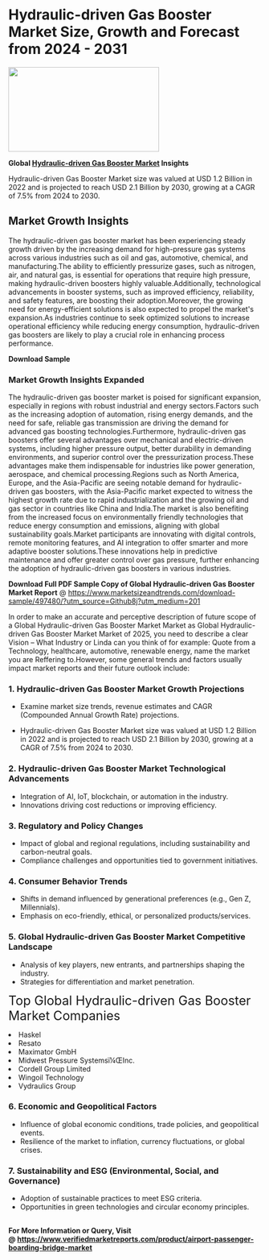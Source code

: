 <H1>Hydraulic-driven Gas Booster Market Size, Growth and Forecast from 2024 - 2031</H1><img class="aligncenter size-medium wp-image-584254" src="https://thirdeyenews.in/wp-content/uploads/2024/09/Global-Market-Research-300x168.jpeg" alt="" width="300" height="168" /><p><strong>Global&nbsp;<a href="https://www.marketsizeandtrends.com/download-sample/497480/?utm_source=Github8j?utm_medium=201">Hydraulic-driven Gas Booster Market</a> Insights</strong></p><p>Hydraulic-driven Gas Booster Market size was valued at USD 1.2 Billion in 2022 and is projected to reach USD 2.1 Billion by 2030, growing at a CAGR of 7.5% from 2024 to 2030.</p><p><h2>Market Growth Insights</h2> The hydraulic-driven gas booster market has been experiencing steady growth driven by the increasing demand for high-pressure gas systems across various industries such as oil and gas, automotive, chemical, and manufacturing.The ability to efficiently pressurize gases, such as nitrogen, air, and natural gas, is essential for operations that require high pressure, making hydraulic-driven boosters highly valuable.Additionally, technological advancements in booster systems, such as improved efficiency, reliability, and safety features, are boosting their adoption.Moreover, the growing need for energy-efficient solutions is also expected to propel the market's expansion.As industries continue to seek optimized solutions to increase operational efficiency while reducing energy consumption, hydraulic-driven gas boosters are likely to play a crucial role in enhancing process performance.<p><strong>Download Sample</strong></p> <h3>Market Growth Insights Expanded</h3> The hydraulic-driven gas booster market is poised for significant expansion, especially in regions with robust industrial and energy sectors.Factors such as the increasing adoption of automation, rising energy demands, and the need for safe, reliable gas transmission are driving the demand for advanced gas boosting technologies.Furthermore, hydraulic-driven gas boosters offer several advantages over mechanical and electric-driven systems, including higher pressure output, better durability in demanding environments, and superior control over the pressurization process.These advantages make them indispensable for industries like power generation, aerospace, and chemical processing.Regions such as North America, Europe, and the Asia-Pacific are seeing notable demand for hydraulic-driven gas boosters, with the Asia-Pacific market expected to witness the highest growth rate due to rapid industrialization and the growing oil and gas sector in countries like China and India.The market is also benefiting from the increased focus on environmentally friendly technologies that reduce energy consumption and emissions, aligning with global sustainability goals.Market participants are innovating with digital controls, remote monitoring features, and AI integration to offer smarter and more adaptive booster solutions.These innovations help in predictive maintenance and offer greater control over gas pressure, further enhancing the adoption of hydraulic-driven gas boosters in various industries.<p><span class=""><strong>Download Full PDF Sample Copy of Global Hydraulic-driven Gas Booster Market Report</strong> @ <a href="https://www.marketsizeandtrends.com/download-sample/497480/?utm_source=Github8j?utm_medium=201" target="_blank">https://www.marketsizeandtrends.com/download-sample/497480/?utm_source=Github8j?utm_medium=201</a></span></p><p>In order to make an accurate and perceptive description of future scope of a Global&nbsp;Hydraulic-driven Gas Booster Market Market as Global&nbsp;Hydraulic-driven Gas Booster Market Market of 2025, you need to describe a clear Vision &ndash; What Industry or Linda can you think of for example: Quote from a Technology, healthcare, automotive, renewable energy, name the market you are Reffering to.However, some general trends and factors usually impact market reports and their future outlook include:</p><h3>1.&nbsp;<strong>Hydraulic-driven Gas Booster Market Growth Projections</strong></h3><ul><li>Examine market size trends, revenue estimates and CAGR (Compounded Annual Growth Rate) projections.</li><li><p>Hydraulic-driven Gas Booster Market size was valued at USD 1.2 Billion in 2022 and is projected to reach USD 2.1 Billion by 2030, growing at a CAGR of 7.5% from 2024 to 2030.</p></li></ul><h3>2.&nbsp;<strong>Hydraulic-driven Gas Booster Market Technological Advancements</strong></h3><ul><li>Integration of AI, IoT, blockchain, or automation in the industry.</li><li>Innovations driving cost reductions or improving efficiency.</li></ul><h3>3.&nbsp;<strong>Regulatory and Policy Changes</strong></h3><ul><li>Impact of global and regional regulations, including sustainability and carbon-neutral goals.</li><li>Compliance challenges and opportunities tied to government initiatives.</li></ul><h3>4.&nbsp;<strong>Consumer Behavior Trends</strong></h3><ul><li>Shifts in demand influenced by generational preferences (e.g., Gen Z, Millennials).</li><li>Emphasis on eco-friendly, ethical, or personalized products/services.</li></ul><h3>5.&nbsp;<strong>Global Hydraulic-driven Gas Booster Market Competitive Landscape</strong></h3><ul><li>Analysis of key players, new entrants, and partnerships shaping the industry.</li><li>Strategies for differentiation and market penetration.</li></ul><p data-pm-slice="1 1 []"><span style="color: inherit; font-family: inherit; font-size: 25px;">Top Global Hydraulic-driven Gas Booster Market Companies</span></p><div class="" data-test-id=""><p><li>Haskel</li><li> Resato</li><li> Maximator GmbH</li><li> Midwest Pressure Systemsï¼ŒInc.</li><li> Cordell Group Limited</li><li> Wingoil Technology</li><li> Vydraulics Group</li></p></div><h3>6.&nbsp;<strong>Economic and Geopolitical Factors</strong></h3><ul><li>Influence of global economic conditions, trade policies, and geopolitical events.</li><li>Resilience of the market to inflation, currency fluctuations, or global crises.</li></ul><h3>7.&nbsp;<strong>Sustainability and ESG (Environmental, Social, and Governance)</strong></h3><ul><li>Adoption of sustainable practices to meet ESG criteria.</li><li>Opportunities in green technologies and circular economy principles.</li></ul><h2><strong style="font-size: 14px;">For More Information or Query, Visit @&nbsp;</strong><a style="background-color: #ffffff; font-size: 14px;" href="https://www.marketsizeandtrends.com/report/hydraulic-driven-gas-booster-market/" target="_blank">https://www.verifiedmarketreports.com/product/airport-passenger-boarding-bridge-market</a></h2>